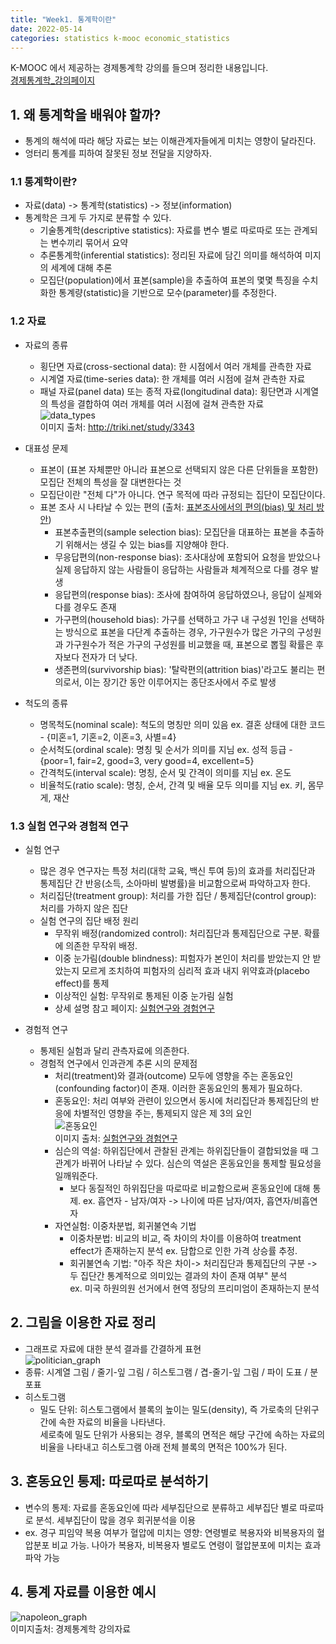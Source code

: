 ```yaml
---
title: "Week1. 통계학이란"
date: 2022-05-14
categories: statistics k-mooc economic_statistics
---
```


K-MOOC 에서 제공하는 경제통계학 강의를 들으며 정리한 내용입니다. <br/>
[경제통계학_강의페이지](http://www.kmooc.kr/courses/course-v1:SNUk+SNU212_204_1k+2021_T2/course/)

## 1. 왜 통계학을 배워야 할까?
  - 통계의 해석에 따라 해당 자료는 보는 이해관계자들에게 미치는 영향이 달라진다.
  - 엉터리 통계를 피하여 잘못된 정보 전달을 지양하자.  <br/>


### 1.1 통계학이란?
  - 자료(data) -> 통계학(statistics) -> 정보(information)
  - 통계학은 크게 두 가지로 분류할 수 있다.
    - 기술통계학(descriptive statistics): 자료를 변수 별로 따로따로 또는 관계되는 변수끼리 묶어서 요약
    - 추론통계학(inferential statistics): 정리된 자료에 담긴 의미를 해석하여 미지의 세계에 대해 추론
    - 모집단(population)에서 표본(sample)을 추출하여 표본의 몇몇 특징을 수치화한 통계량(statistic)을 기반으로 모수(parameter)를 추정한다.


### 1.2 자료
  - 자료의 종류
    - 횡단면 자료(cross-sectional data): 한 시점에서 여러 개체를 관측한 자료
    - 시계열 자료(time-series data): 한 개체를 여러 시점에 걸쳐 관측한 자료
    - 패널 자료(panel data) 또는 종적 자료(longitudinal data): 횡단면과 시계열의 특성을 결합하여 여러 개체를 여러 시점에 걸쳐 관측한 자료 <br/>
      ![data_types](https://i0.wp.com/triki.net/wp-content/uploads/2018/11/statistics-data-1-1.png?w=756.png) <br/>
      이미지 출처: http://triki.net/study/3343 <br/>
   - 대표성 문제
     - 표본이 (표본 자체뿐만 아니라 표본으로 선택되지 않은 다른 단위들을 포함한) 모집단 전체의 특성을 잘 대변한다는 것
     - 모집단이란 "전체 다"가 아니다. 연구 목적에 따라 규정되는 집단이 모집단이다.
     - 표본 조사 시 나타날 수 있는 편의 (출처: [표본조사에서의 편의(bias) 및 처리 방안](https://m.blog.naver.com/PostView.naver?isHttpsRedirect=true&blogId=ireenee2u&logNo=221134654909))
        - 표본추출편의(sample selection bias): 모집단을 대표하는 표본을 추출하기 위해서는 생길 수 있는 bias를 지양해야 한다.
        - 무응답편의(non-response bias): 조사대상에 포함되어 요청을 받았으나 실제 응답하지 않는 사람들이 응답하는 사람들과 체계적으로 다를 경우 발생
        - 응답편의(response bias): 조사에 참여하여 응답하였으나, 응답이 실제와 다를 경우도 존재
        - 가구편의(household bias): 가구를 선택하고 가구 내 구성원 1인을 선택하는 방식으로 표본을 다단계 추출하는 경우, 가구원수가 많은 가구의 구성원과 가구원수가 적은 가구의 구성원를 비교했을 때, 표본으로 뽑힐 확률은 후자보다 전자가 더 낮다.
        - 생존편의(survivorship bias): '탈락편의(attrition bias)'라고도 불리는 편의로서, 이는 장기간 동안 이루어지는 종단조사에서 주로 발생

  - 척도의 종류
    - 명목척도(nominal scale): 척도의 명칭만 의미 있음 ex. 결혼 상태에 대한 코드 - {미혼=1, 기혼=2, 이혼=3, 사별=4}
    - 순서척도(ordinal scale): 명칭 및 순서가 의미를 지님  ex. 성적 등급 - {poor=1, fair=2, good=3, very good=4, excellent=5}
    - 간격척도(interval scale): 명칭, 순서 및 간격이 의미를 지님  ex. 온도
    - 비율척도(ratio scale): 명칭, 순서, 간격 및 배율 모두 의미를 지님  ex. 키, 몸무게, 재산  <br/>

### 1.3 실험 연구와 경험적 연구
  - 실험 연구
    - 많은 경우 연구자는 특정 처리(대학 교육, 백신 투여 등)의 효과를 처리집단과 통제집단 간 반응(소득, 소아마비 발병률)을 비교함으로써 파악하고자 한다.
    - 처리집단(treatment group): 처리를 가한 집단 / 통제집단(control group): 처리를 가하지 않은 집단
    - 실험 연구의 집단 배정 원리
      - 무작위 배정(randomized control): 처리집단과 통제집단으로 구분. 확률에 의존한 무작위 배정.
      - 이중 눈가림(double blindness): 피험자가 본인이 처리를 받았는지 안 받았는지 모르게 조치하여 피험자의 심리적 효과 내지 위약효과(placebo effect)를 통제
      - 이상적인 실험: 무작위로 통제된 이중 눈가림 실험
      - 상세 설명 참고 페이지: [실험연구와 경험연구](https://analystree.tistory.com/26)

  - 경험적 연구
    - 통제된 실험과 달리 관측자료에 의존한다.
    - 경험적 연구에서 인과관계 추론 시의 문제점
      - 처리(treatment)와 결과(outcome) 모두에 영향을 주는 혼동요인(confounding factor)이 존재. 이러한 혼동요인의 통제가 필요하다.
      - 혼동요인: 처리 여부와 관련이 있으면서 동시에 처리집단과 통제집단의 반응에 차별적인 영향을 주는, 통제되지 않은 제 3의 요인 <br/>
      ![혼동요인](https://img1.daumcdn.net/thumb/R1280x0/?scode=mtistory2&fname=http%3A%2F%2Fcfile6.uf.tistory.com%2Fimage%2F995561505C0E69EC17F8E6.png) <br/>
      이미지 출처: [실험연구와 경험연구](https://analystree.tistory.com/26)  <br/>
      - 심슨의 역설: 하위집단에서 관찰된 관계는 하위집단들이 결합되었을 때 그 관계가 바뀌어 나타날 수 있다. 심슨의 역설은 혼동요인을 통제할 필요성을 일깨워준다.
        - 보다 동질적인 하위집단을 따로따로 비교함으로써 혼동요인에 대해 통제. ex. 흡연자 - 남자/여자 -> 나이에 따른 남자/여자, 흡연자/비흡연자
      - 자연실험: 이중차분법, 회귀불연속 기법
        - 이중차분법: 비교의 비교, 즉 차이의 차이를 이용하여 treatment effect가 존재하는지 분석  ex. 담합으로 인한 가격 상승률 추정.
        - 회귀불연속 기법: "아주 작은 차이-> 처리집단과 통제집단의 구분 -> 두 집단간 통계적으로 의미있는 결과의 차이 존재 여부" 분석 <br/> ex. 미국 하원의원 선거에서 현역 정당의 프리미엄이 존재하는지 분석

## 2. 그림을 이용한 자료 정리
- 그래프로 자료에 대한 분석 결과를 간결하게 표현 <br/>
![politician_graph](https://imgur.com/q8hIqK9.png)  <br/>
- 종류: 시계열 그림 / 줄기-잎 그림 / 히스토그램 / 겹-줄기-잎 그림 / 파이 도표 / 분포표
- 히스토그램
  - 밀도 단위: 히스토그램에서 블록의 높이는 밀도(density), 즉 가로축의 단위구간에 속한 자료의 비율을 나타낸다. <br/> 세로축에 밀도 단위가 사용되는 경우, 블록의 면적은 해당 구간에 속하는 자료의 비율을 나타내고 히스토그램 아래 전체 블록의 면적은 100%가 된다.

## 3. 혼동요인 통제: 따로따로 분석하기
- 변수의 통제: 자료를 혼동요인에 따라 세부집단으로 분류하고 세부집단 별로 따로따로 분석. 세부집단이 많을 경우 회귀분석을 이용
- ex. 경구 피임약 복용 여부가 혈압에 미치는 영향: 연령별로 복용자와 비복용자의 혈압분포 비교 가능. 나아가 복용자, 비복용자 별로도 연령이 혈압분포에 미치는 효과 파악 가능

## 4. 통계 자료를 이용한 예시
![napoleon_graph](https://imgur.com/Vc9w1K3.png)  <br/>
이미지출처: 경제통계학 강의자료


